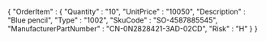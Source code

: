 {
    "OrderItem" : {
        "Quantity" : "10",
        "UnitPrice" : "10050",
        "Description" : "Blue pencil",
        "Type" : "1002",
        "SkuCode" : "SO-4587885545",
        "ManufacturerPartNumber" : "CN-0N2828421-3AD-02CD",
        "Risk" : "H"
    }
}